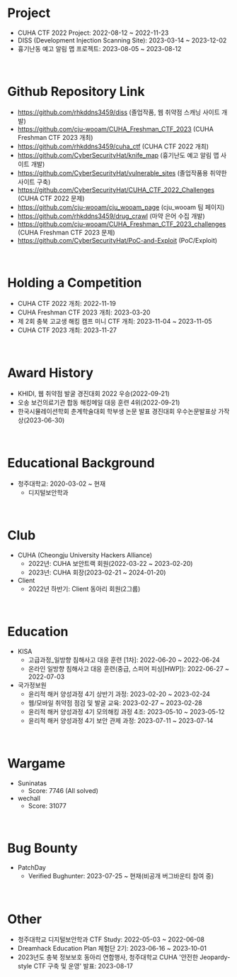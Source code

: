 # Project

- CUHA CTF 2022 Project: 2022-08-12 ~ 2022-11-23
- DISS (Development Injection Scanning Site): 2023-03-14 ~ 2023-12-02
- 흉기난동 예고 알림 맵 프로젝트: 2023-08-05 ~ 2023-08-12

<br>

# Github Repository Link
- https://github.com/rhkddns3459/diss (졸업작품, 웹 취약점 스캐닝 사이트 개발)
- https://github.com/cju-wooam/CUHA_Freshman_CTF_2023 (CUHA Freshman CTF 2023 개최)
- https://github.com/rhkddns3459/cuha_ctf (CUHA CTF 2022 개최)
- https://github.com/CyberSecurityHat/knife_map (흉기난도 예고 알림 맵 사이트 개발)
- https://github.com/CyberSecurityHat/vulnerable_sites (졸업작품용 취약한 사이트 구축)
- https://github.com/CyberSecurityHat/CUHA_CTF_2022_Challenges (CUHA CTF 2022 문제)
- https://github.com/cju-wooam/cju_wooam_page (cju_wooam 팀 페이지)
- https://github.com/rhkddns3459/drug_crawl (마약 은어 수집 개발)
- https://github.com/cju-wooam/CUHA_Freshman_CTF_2023_challenges (CUHA Freshman CTF 2023 문제)
- https://github.com/CyberSecurityHat/PoC-and-Exploit (PoC/Exploit)

<br>

# Holding a Competition

- CUHA CTF 2022 개최: 2022-11-19
- CUHA Freshman CTF 2023 개최: 2023-03-20
- 제 2회 충북 고교생 해킹 캠프 미니 CTF 개최: 2023-11-04 ~ 2023-11-05
- CUHA CTF 2023 개최: 2023-11-27

<br>

# Award History

- KHIDI, 웹 취약점 발굴 경진대회 2022 우승(2022-09-21)
- 오송 보건의료기관 합동 해킹메일 대응 훈련 4위(2022-09-21)
- 한국시뮬레이션학회 춘계학술대회 학부생 논문 발표 경진대회 우수논문발표상 가작상(2023-06-30)

<br>

# Educational Background

- 청주대학교: 2020-03-02 ~ 현재
  - 디지털보안학과

<br>

# Club

- CUHA (Cheongju University Hackers Alliance)
  - 2022년: CUHA 보안트랙 회원(2022-03-22 ~ 2023-02-20)
  - 2023년: CUHA 회장(2023-02-21 ~ 2024-01-20)
- Client
  - 2022년 하반기: Client 동아리 회원(2그룹)

<br>

# Education

- KISA
  - 고급과정_일방향 침해사고 대응 훈련 \[1차]: 2022-06-20 ~ 2022-06-24
  - 온라인 일방향 침해사고 대응 훈련(중급, 스피어 피싱\[HWP]): 2022-06-27 ~ 2022-07-03
- 국가정보원
  - 윤리적 해커 양성과정 4기 상반기 과정: 2023-02-20 ~ 2023-02-24
  - 웹/모바일 취약점 점검 및 발굴 교육: 2023-02-27 ~ 2023-02-28
  - 윤리적 해커 양성과정 4기 모의해킹 과정 4조: 2023-05-10 ~ 2023-05-12
  - 윤리적 해커 양성과정 4기 보안 관제 과정: 2023-07-11 ~ 2023-07-14

<br>

# Wargame

- Suninatas
  - Score: 7746 (All solved)
- wechall
  - Score: 31077

<br>

# Bug Bounty
- PatchDay
  - Verified Bughunter: 2023-07-25 ~ 현재(비공개 버그바운티 참여 중)

<br>

# Other
- 청주대학교 디지털보안학과 CTF Study: 2022-05-03 ~ 2022-06-08
- Dreamhack Education Plan 체험단 2기: 2023-06-16 ~ 2023-10-01
- 2023년도 충북 정보보호 동아리 연합행사, 청주대학교 CUHA '안전한 Jeopardy-style CTF 구축 및 운영' 발표: 2023-08-17
